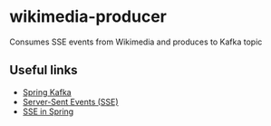 # wikimedia-producer
Consumes SSE events from Wikimedia and produces to Kafka topic

## Useful links
* [Spring Kafka](https://docs.spring.io/spring-kafka/reference/html/)
* [Server-Sent Events (SSE)](https://medium.com/yemeksepeti-teknoloji/what-is-server-sent-events-sse-and-how-to-implement-it-904938bffd73)
* [SSE in Spring](https://www.baeldung.com/spring-server-sent-events)
